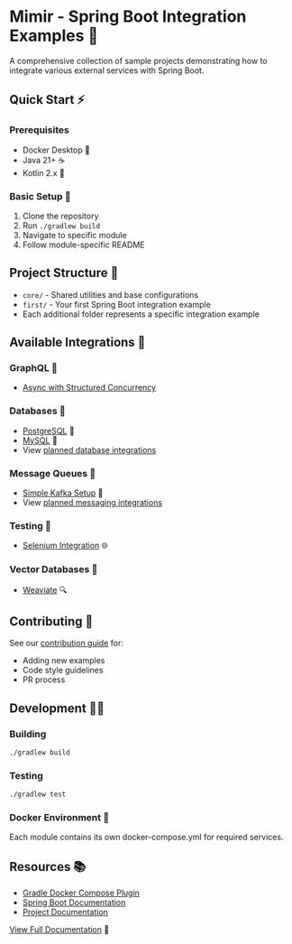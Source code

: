 # Mimir - Spring Boot Integration Examples 🚀

A comprehensive collection of sample projects demonstrating how to integrate various external services with Spring Boot.

## Quick Start ⚡
### Prerequisites
- Docker Desktop 🐳
- Java 21+ ☕
- Kotlin 2.x 💪

### Basic Setup 🔧
1. Clone the repository
2. Run `./gradlew build`
3. Navigate to specific module
4. Follow module-specific README

## Project Structure 📁
- `core/` - Shared utilities and base configurations
- `first/` - Your first Spring Boot integration example
- Each additional folder represents a specific integration example

## Available Integrations 🔌

### GraphQL 🌌
- [Async with Structured Concurrency](/docs/graphql.md)

### Databases 💾
- [PostgreSQL](/docs/databases/postgresql.md) 🐘
- [MySQL](/docs/databases/mysql.md) 🐬
- View [planned database integrations](/docs/databases/README.md)

### Message Queues 📨
- [Simple Kafka Setup](/docs/messaging/kafka-simple.md) 🚀
- View [planned messaging integrations](/docs/messaging/README.md)

### Testing 🧪
- [Selenium Integration](/docs/testing/selenium.md) 🌐

### Vector Databases 🧬
- [Weaviate](/docs/vector-databases/weaviate.md) 🔍

## Contributing 🤝
See our [contribution guide](/docs/contributing.md) for:
- Adding new examples
- Code style guidelines
- PR process

## Development 👩‍💻
### Building
```bash
./gradlew build
```

### Testing
```bash
./gradlew test
```

### Docker Environment 🐳
Each module contains its own docker-compose.yml for required services.

## Resources 📚
- [Gradle Docker Compose Plugin](https://github.com/avast/gradle-docker-compose-plugin)
- [Spring Boot Documentation](https://docs.spring.io/spring-boot/docs/current/reference/html/)
- [Project Documentation](/docs/README.md)

[View Full Documentation](/docs/README.md) 📖